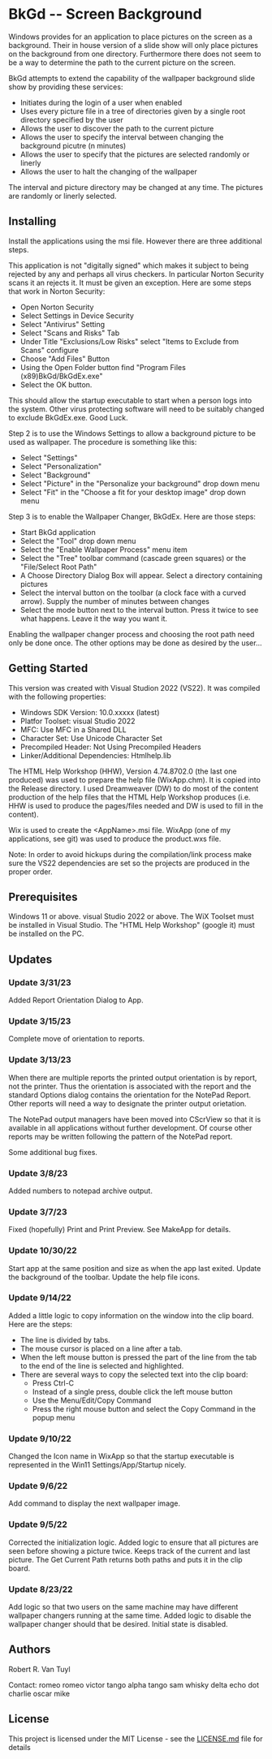 # BkGd -- Screen Background

Windows provides for an application to place pictures on the screen as a background.
Their in house version of a slide show will only place pictures on the background from
one directory. Furthermore there does not seem to be a way to determine the path to the
current picture on the screen.

BkGd attempts to extend the capability of the wallpaper background slide show by providing
these services:

  - Initiates during the login of a user when enabled
  - Uses every picture file in a tree of directories given by a single root directory specified by the user
  - Allows the user to discover the path to the current picture
  - Allows the user to specify the interval between changing the background picutre (n minutes)
  - Allows the user to specify that the pictures are selected randomly or linerly
  - Allows the user to halt the changing of the wallpaper

The interval and picture directory may be changed at any time. The pictures are
randomly or linerly selected.

## Installing

Install the applications using the msi file.  However there are three additional steps.

This application is not "digitally signed" which makes it subject to being rejected by any and perhaps
all virus checkers.  In particular Norton Security scans it an rejects it.  It must be given an
exception.  Here are some steps that work in Norton Security:

  - Open Norton Security
  - Select Settings in Device Security
  - Select "Antivirus" Setting
  - Select "Scans and Risks" Tab
  - Under Title "Exclusions/Low Risks" select "Items to Exclude from Scans" configure
  - Choose "Add Files" Button
  - Using the Open Folder button find "Program Files (x89)BkGd/BkGdEx.exe"
  - Select the OK button.

This should allow the startup executable to start when a person logs into the system.  Other virus
protecting software will need to be suitably changed to exclude BkGdEx.exe.  Good Luck.

Step 2 is to use the Windows Settings to allow a background picture to be used as wallpaper.
The procedure is something like this:

  - Select "Settings"
  - Select "Personalization"
  - Select "Background"
  - Select "Picture" in the "Personalize your background" drop down menu
  - Select "Fit" in the "Choose a fit for your desktop image" drop down menu

Step 3 is to enable the Wallpaper Changer, BkGdEx.  Here are those steps:

  - Start BkGd application
  - Select the "Tool" drop down menu
  - Select the "Enable Wallpaper Process" menu item
  - Select the "Tree" toolbar command (cascade green squares) or the "File/Select Root Path"
  - A Choose Directory Dialog Box will appear.  Select a directory containing pictures
  - Select the interval button on the toolbar (a clock face with a curved arrow).  Supply the
number of minutes between changes
  - Select the mode button next to the interval button.  Press it twice to see what happens.  Leave it
the way you want it.

Enabling the wallpaper changer process and choosing the root path need only be done once.  The other
options may be done as desired by the user...

## Getting Started

This version was created with Visual Studion 2022 (VS22).  It was compiled with the following properties:
  - Windows SDK Version: 10.0.xxxxx (latest)
  - Platfor Toolset: visual Studio 2022
  - MFC: Use MFC in a Shared DLL
  - Character Set:  Use Unicode Character Set
  - Precompiled Header:  Not Using Precompiled Headers
  - Linker/Additional Dependencies:  Htmlhelp.lib

The HTML Help Workshop (HHW), Version 4.74.8702.0 (the last one produced) was used to prepare the help
file (WixApp.chm).  It is
copied into the Release directory.  I used Dreamweaver (DW) to do most of the content production of the
help files that the HTML Help Workshop produces (i.e. HHW is used to produce the pages/files needed
and DW is used to fill in the content).

Wix is used to create the &lt;AppName&gt;.msi file.  WixApp (one of my applications, see git) was used
to produce the product.wxs file.

Note:  In order to avoid hickups during the compilation/link process make sure the VS22 dependencies are
set so the projects are produced in the proper order.

## Prerequisites

Windows 11 or above.  visual Studio 2022 or above.  The WiX Toolset must be installed in Visual Studio.
The "HTML Help Workshop" (google it) must be installed on the PC.

## Updates

### Update 3/31/23

Added Report Orientation Dialog to App.

### Update 3/15/23

Complete move of orientation to reports.

### Update 3/13/23

When there are multiple reports the printed output orientation is by report, not the printer.  Thus the
orientation is associated with the report and the standard Options dialog contains the orientation for the
NotePad Report.  Other reports will need a way to designate the printer output orietation.

The NotePad output managers have been moved into CScrView so that it is available in all applications
without further development.  Of course other reports may be written following the pattern of the NotePad
report.

Some additional bug fixes.

### Update 3/8/23

Added numbers to notepad archive output.

### Update 3/7/23

Fixed (hopefully) Print and Print Preview.  See MakeApp for details.

### Update 10/30/22

Start app at the same position and size as when the app last exited.  Update the background of the
toolbar.  Update the help file icons.

### Update 9/14/22

Added a little logic to copy information on the window into the clip board.  Here are the steps:

  - The line is divided by tabs.
  - The mouse cursor is placed on a line after a tab.
  - When the left mouse button is pressed the part of the line from the tab to the end of the line is
selected and highlighted.
  - There are several ways to copy the selected text into the clip board:
    * Press Ctrl-C
    * Instead of a single press, double click the left mouse button
    * Use the Menu/Edit/Copy Command
    * Press the right mouse button and select the Copy Command in the popup menu

### Update 9/10/22

Changed the Icon name in WixApp so that the startup executable is represented in the Win11
Settings/App/Startup nicely.

### Update 9/6/22

Add command to display the next wallpaper image.

### Update 9/5/22

Corrected the initialization logic.  Added logic to ensure that all pictures are seen before showing a
picture twice.  Keeps track of the current and last picture.  The Get Current Path returns both paths
and puts it in the clip board.

### Update 8/23/22

Add logic so that two users on the same machine may have different wallpaper changers running at the same
time.  Added logic to disable the wallpaper changer should that be desired.  Initial state is disabled.

## Authors

Robert R. Van Tuyl

Contact:  romeo romeo victor tango alpha tango sam whisky delta echo dot charlie oscar mike

## License

This project is licensed under the MIT License - see the [LICENSE.md](LICENSE.md) file for details

